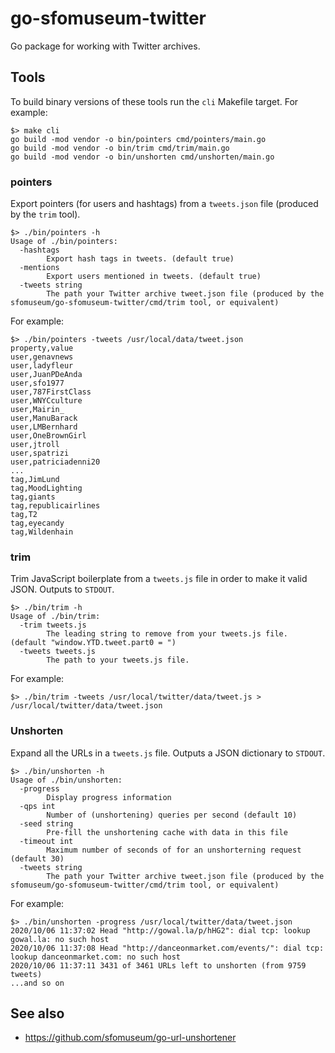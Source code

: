 # go-sfomuseum-twitter

Go package for working with Twitter archives.

## Tools

To build binary versions of these tools run the `cli` Makefile target. For example:

```
$> make cli
go build -mod vendor -o bin/pointers cmd/pointers/main.go
go build -mod vendor -o bin/trim cmd/trim/main.go
go build -mod vendor -o bin/unshorten cmd/unshorten/main.go
```

### pointers

Export pointers (for users and hashtags) from a `tweets.json` file (produced by the `trim` tool).
	
```
$> ./bin/pointers -h
Usage of ./bin/pointers:
  -hashtags
    	Export hash tags in tweets. (default true)
  -mentions
    	Export users mentioned in tweets. (default true)
  -tweets string
    	The path your Twitter archive tweet.json file (produced by the sfomuseum/go-sfomuseum-twitter/cmd/trim tool, or equivalent)
```

For example:

```
$> ./bin/pointers -tweets /usr/local/data/tweet.json
property,value
user,genavnews
user,ladyfleur
user,JuanPDeAnda
user,sfo1977
user,787FirstClass
user,WNYCculture
user,Mairin_
user,ManuBarack
user,LMBernhard
user,OneBrownGirl
user,jtroll
user,spatrizi
user,patriciadenni20
...
tag,JimLund
tag,MoodLighting
tag,giants
tag,republicairlines
tag,T2
tag,eyecandy
tag,Wildenhain
```

### trim

Trim JavaScript boilerplate from a `tweets.js` file in order to make it valid JSON. Outputs to `STDOUT`.

```
$> ./bin/trim -h
Usage of ./bin/trim:
  -trim tweets.js
    	The leading string to remove from your tweets.js file. (default "window.YTD.tweet.part0 = ")
  -tweets tweets.js
    	The path to your tweets.js file.
```	

For example:

```
$> ./bin/trim -tweets /usr/local/twitter/data/tweet.js > /usr/local/twitter/data/tweet.json
```

### Unshorten

Expand all the URLs in a `tweets.js` file. Outputs a JSON dictionary to `STDOUT`.

```
$> ./bin/unshorten -h
Usage of ./bin/unshorten:
  -progress
    	Display progress information
  -qps int
    	Number of (unshortening) queries per second (default 10)
  -seed string
    	Pre-fill the unshortening cache with data in this file
  -timeout int
    	Maximum number of seconds of for an unshorterning request (default 30)
  -tweets string
    	The path your Twitter archive tweet.json file (produced by the sfomuseum/go-sfomuseum-twitter/cmd/trim tool, or equivalent)
```

For example:

```
$> ./bin/unshorten -progress /usr/local/twitter/data/tweet.json
2020/10/06 11:37:02 Head "http://gowal.la/p/hHG2": dial tcp: lookup gowal.la: no such host
2020/10/06 11:37:08 Head "http://danceonmarket.com/events/": dial tcp: lookup danceonmarket.com: no such host
2020/10/06 11:37:11 3431 of 3461 URLs left to unshorten (from 9759 tweets)
...and so on
```

## See also

* https://github.com/sfomuseum/go-url-unshortener